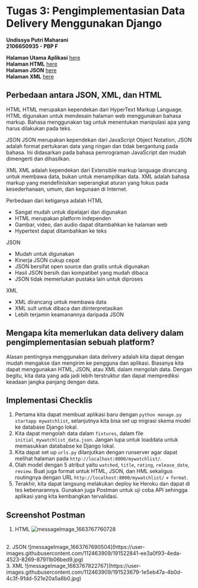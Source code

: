 # Tugas 3: Pengimplementasian Data Delivery Menggunakan Django

**Undissya Putri Maharani**<br/>
**2106650935 - PBP F**

**Halaman Utama Aplikasi** [here](https://katalogapplication.herokuapp.com/)<br/>
**Halaman HTML** [here](https://katalogapplication.herokuapp.com/katalog/html/)<br/>
**Halaman JSON** [here](https://katalogapplication.herokuapp.com/mywatchlist/json/)<br/>
**Halaman XML** [here](https://katalogapplication.herokuapp.com/mywatchlist/xml/)<br/>

## Perbedaan antara JSON, XML, dan HTML ## 

HTML
HTML merupakan kependekan dari HyperText Markup Language. HTML digunakan untuk mendesain halaman web menggunakan bahasa markup. Bahasa menggunakan tag untuk menentukan manipulasi apa yang harus dilakukan pada teks.<br/>

JSON
JSON merupakan kependekan dari JavaScript Object Notation, JSON adalah format pertukaran data yang ringan dan tidak bergantung pada bahasa. Ini didasarkan pada bahasa pemrograman JavaScript dan mudah dimengerti dan dihasilkan.<br/>

XML
XML adalah kependekan dari Extensible markup language dirancang untuk membawa data, bukan untuk menampilkan data. XML adalah bahasa markup yang mendefinisikan seperangkat aturan yang fokus pada kesederhanaan, umum, dan kegunaan di Internet.<br/>

Perbedaan dari ketiganya adalah
HTML
- Sangat mudah untuk dipelajari dan digunakan
- HTML merupakan platform independen
- Gambar, video, dan audio dapat ditambahkan ke halaman web
- Hypertext dapat ditambahkan ke teks<br/>

JSON
- Mudah untuk digunakan
- Kinerja JSON cukup cepat
- JSON bersifat open source dan gratis untuk digunakan
- Hasil JSON bersih dan kompatibel yang mudah dibaca
- JSON tidak memerlukan pustaka lain untuk diproses<br/>

XML
- XML dirancang untuk membawa data
- XML sult untuk dibaca dan diinterpretasikan
- Lebih terjamin keamanannya daripada JSON<br/>

## Mengapa kita memerlukan data delivery dalam pengimplementasian sebuah platform? ##

Alasan pentingnya menggunakan data delivery adalah kita dapat dengan mudah mengakse dan mengirim ke pengguna dan aplikasi. Biasanya kita dapat menggunakan HTML, JSON, atau XML dalam mengolah data. Dengan begitu, kita data yang ada jadi lebih terstruktur dan dapat memprediksi keadaan jangka panjang dengan data.<br/>

## Implementasi Checklis ##

1. Pertama kita dapat membuat aplikasi baru dengan `python manage.py startapp mywatchlist`, selanjutnya kita bisa set up migrasi skema model ke database Django lokal.
2. Kita dapat mengolah data dalam `fixtures`, dalam file `initial_mywatchlist_data.json`. Jangan lupa untuk loaddata untuk memasukkan datababse ke Django lokal.
3. Kita dapat set up `urls.py` dilanjutkan dengan runserver agar dapat melihat halaman pada `http://localhost:8000/mywatchlist/`.
4. Olah model dengan 5 atribut yaitu `watched`, `title`, `rating`, `release_date`, `review`. Buat juga format untuk HTML, JSON, dan HML sekaligus routingnya dengan URL `http://localhost:8000/mywatchlist/` + `format`.
5. Terakhir, kita dapat langsung melakukan deploy ke Heroku dan dapat di tes kebenarannya. Gunakan juga Postman untuk uji coba API sehingga aplikasi yang kita kembangkan tervalidasi.

## Screenshot Postman ##
1. HTML
![messageImage_1663767760728](https://user-images.githubusercontent.com/112463909/191523457-b2f3590f-eb17-4582-88d0-69fa64a44df8.jpg)
<br/>
2. JSON
![messageImage_1663767690504](https://user-images.githubusercontent.com/112463909/191522841-ee3a0f93-4eda-4523-8269-87911b06bed9.jpg)
<br/>
3. XML
![messageImage_1663767822767](https://user-images.githubusercontent.com/112463909/191523679-1e5eb47a-4b0d-4c3f-91dd-521e20a5a8b0.jpg)
